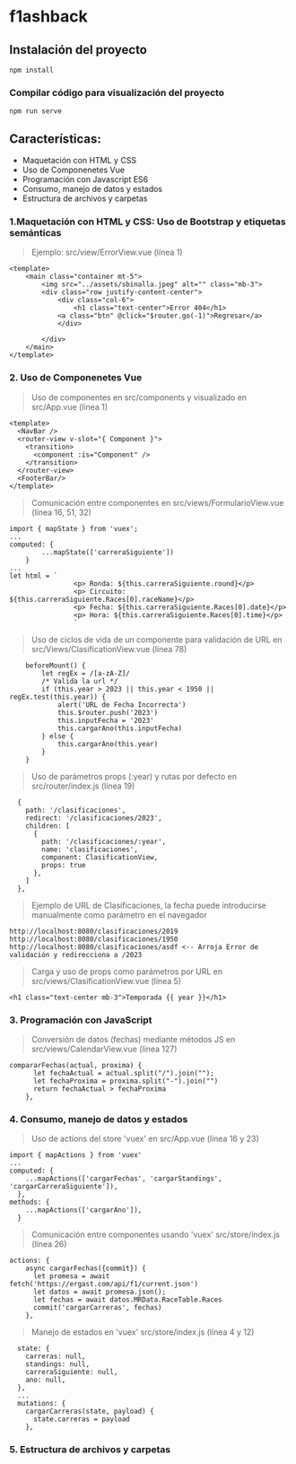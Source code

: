 # f1ashback

## Instalación del proyecto
```
npm install
```

### Compilar código para visualización del proyecto
```
npm run serve
```

## Características:

* Maquetación con HTML y CSS
* Uso de Componenetes Vue
* Programación con Javascript ES6
* Consumo, manejo de datos y estados
* Estructura de archivos y carpetas


### 1.Maquetación con HTML y CSS: Uso de Bootstrap y etiquetas semánticas
> Ejemplo: src/view/ErrorView.vue (línea 1)
```
<template>
    <main class="container mt-5">
        <img src="../assets/sbinalla.jpeg" alt="" class="mb-3">
        <div class="row justify-content-center">
            <div class="col-6">
                <h1 class="text-center">Error 404</h1>
            <a class="btn" @click="$router.go(-1)">Regresar</a>
            </div>
            
        </div>
    </main>
</template>
```

### 2. Uso de Componenetes Vue
> Uso de componentes en src/components y visualizado en src/App.vue (línea 1)
```
<template>
  <NavBar />
  <router-view v-slot="{ Component }">
    <transition>
      <component :is="Component" />
    </transition>
  </router-view>
  <FooterBar/>
</template>
```

> Comunicación entre componentes en src/views/FormularioView.vue (línea 16, 51, 32)
```
import { mapState } from 'vuex';
...
computed: {
        ...mapState(['carreraSiguiente'])
    }
...
let html = `
                <p> Ronda: ${this.carreraSiguiente.round}</p>
                <p> Circuito: ${this.carreraSiguiente.Races[0].raceName}</p>
                <p> Fecha: ${this.carreraSiguiente.Races[0].date}</p>
                <p> Hora: ${this.carreraSiguiente.Races[0].time}</p>
                `
```

> Uso de ciclos de vida de un componente para validación de URL en src/Views/ClasificationView.vue (línea 78)
```
    beforeMount() {
        let regEx = /[a-zA-Z]/
        /* Valida la url */
        if (this.year > 2023 || this.year < 1950 || regEx.test(this.year)) {
            alert('URL de Fecha Incorrecta')
            this.$router.push('2023')
            this.inputFecha = '2023'
            this.cargarAno(this.inputFecha)
        } else {
            this.cargarAno(this.year)
        }
    }
``` 

> Uso de parámetros props (:year) y rutas por defecto en src/router/index.js (línea 19)
```
  {
    path: '/clasificaciones',
    redirect: '/clasificaciones/2023',
    children: [
      {
        path: '/clasificaciones/:year',
        name: 'clasificaciones',
        component: ClasificationView,
        props: true
      },
    ]
  },
```

> Ejemplo de URL de Clasificaciones, la fecha puede introducirse manualmente como parámetro en el navegador
```
http://localhost:8080/clasificaciones/2019
http://localhost:8080/clasificaciones/1950
http://localhost:8080/clasificaciones/asdf <-- Arroja Error de validación y redirecciona a /2023
```

> Carga y uso de props como parámetros por URL en src/views/ClasificationView.vue (línea 5)

```
<h1 class="text-center mb-3">Temporada {{ year }}</h1>
```

### 3. Programación con JavaScript

> Conversión de datos (fechas) mediante métodos JS en src/views/CalendarView.vue (línea 127)
```
compararFechas(actual, proxima) {
      let fechaActual = actual.split("/").join("");
      let fechaProxima = proxima.split("-").join("")
      return fechaActual > fechaProxima
    },
```

### 4. Consumo, manejo de datos y estados 

> Uso de actions del store 'vuex' en src/App.vue (línea 16 y 23)
```
import { mapActions } from 'vuex'
...
computed: {
    ...mapActions(['cargarFechas', 'cargarStandings', 'cargarCarreraSiguiente']),
  },
methods: {
    ...mapActions(['cargarAno']),
  }
```

> Comunicación entre componentes usando 'vuex' src/store/index.js (línea 26)
```
actions: {
    async cargarFechas({commit}) {
      let promesa = await fetch('https://ergast.com/api/f1/current.json')
      let datos = await promesa.json();
      let fechas = await datos.MRData.RaceTable.Races
      commit('cargarCarreras', fechas)
    },
```

> Manejo de estados en 'vuex' src/store/index.js (línea 4 y 12)
```vue
  state: {
    carreras: null,
    standings: null,
    carreraSiguiente: null,
    ano: null,
  },
  ...
  mutations: {
    cargarCarreras(state, payload) {
      state.carreras = payload
    },
  ```
  
  ### 5. Estructura de archivos y carpetas
  
 

